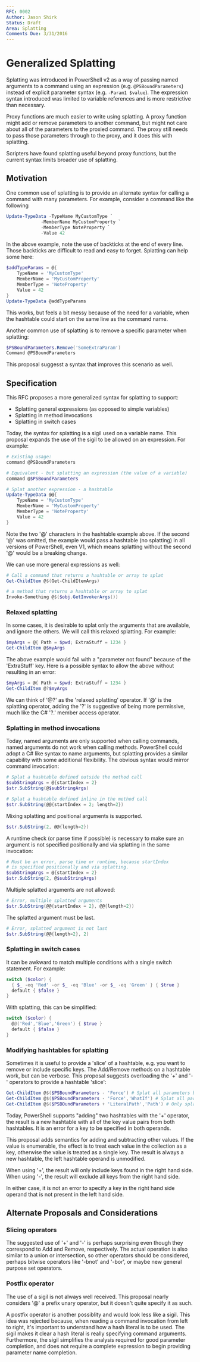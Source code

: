 ```yaml
---
RFC: 0002
Author: Jason Shirk
Status: Draft
Area: Splatting
Comments Due: 3/31/2016
---
```


# Generalized Splatting

Splatting was introduced in PowerShell v2
as a way of passing named arguments to a command
using an expression (e.g. `@PSBoundParameters`)
instead of explicit parameter syntax (e.g. `-Param1 $value`).
The expression syntax introduced was limited
to variable references and is more restrictive than necessary.

Proxy functions are much easier to write using splatting.
A proxy function might add or remove parameters to another command,
but might not care about all of the parameters to the proxied command.
The proxy still needs to pass those parameters through to the proxy,
and it does this with splatting.

Scripters have found splatting useful beyond proxy functions,
but the current syntax limits broader use of splatting.

## Motivation

One common use of splatting is to provide an alternate syntax for calling a command with many parameters.
For example, consider a command like the following

```PowerShell
Update-TypeData -TypeName MyCustomType `
             -MemberName MyCustomProperty `
             -MemberType NoteProperty `
             -Value 42
```

In the above example, note the use of backticks at the end of every line.
Those backticks are difficult to read and easy to forget.
Splatting can help some here:

```PowerShell
$addTypeParams = @{
    TypeName = 'MyCustomType'
    MemberName = 'MyCustomProperty'
    MemberType = 'NoteProperty'
    Value = 42
}
Update-TypeData @addTypeParams 
```

This works, but feels a bit messy because of the need for a variable,
when the hashtable could start on the same line as the command name.

Another common use of splatting is to remove a specific parameter when splatting:

```PowerShell
$PSBoundParameters.Remove('SomeExtraParam')
Command @PSBoundParameters
```  

This proposal suggesst a syntax that improves this scenario as well.

## Specification

This RFC proposes a more generalized syntax for splatting to support:

- Splatting general expressions (as opposed to simple variables)
- Splatting in method invocations
- Splatting in switch cases

Today, the syntax for splatting is a sigil used on a variable name.
This proposal expands the use of the sigil to be allowed on an expression.
For example:

```PowerShell
# Existing usage:
command @PSBoundParameters

# Equivalent - but splatting an expression (the value of a variable) 
command @$PSBoundParameters

# Splat another expression - a hashtable
Update-TypeData @@{
    TypeName = 'MyCustomType'
    MemberName = 'MyCustomProperty'
    MemberType = 'NoteProperty'
    Value = 42
}
```

Note the two '@' characters in the hashtable example above.
If the second '@' was omitted, the example would pass a hashtable (no splatting)
in all versions of PowerShell, even V1, which means splatting without the second '@'
would be a breaking change.

We can use more general expressions as well:

```PowerShell
# Call a command that returns a hashtable or array to splat
Get-ChildItem @$(Get-ChildItemArgs)

# a method that returns a hashtable or array to splat
Invoke-Something @$($obj.GetInvokerArgs())
```

### Relaxed splatting

In some cases, it is desirable to splat only the arguments that are available,
and ignore the others.
We will call this relaxed splatting.
For example:

```PowerShell
$myArgs = @{ Path = $pwd; ExtraStuff = 1234 }
Get-ChildItem @$myArgs
```

The above example would fail with a "parameter not found" because of the 'ExtraStuff' key.
Here is a possible syntax to allow the above without resulting in an error: 

```PowerShell
$myArgs = @{ Path = $pwd; ExtraStuff = 1234 }
Get-ChildItem @?$myArgs
```

We can think of '@?' as the 'relaxed splatting' operator.
If '@' is the splatting operator,
adding the '?' is suggestive of being more permissive,
much like the C# '?.' member access operator.

### Splatting in method invocations

Today, named arguments are only supported when calling commands,
named arguments do not work when calling methods.
PowerShell could adopt a C# like syntax to name arguments,
but splatting provides a similar capability with some additional flexibility.
The obvious syntax would mirror command invocation:

```PowerShell
# Splat a hashtable defined outside the method call
$subStringArgs = @{startIndex = 2}
$str.SubString(@$subStringArgs)

# Splat a hashtable defined inline in the method call
$str.SubString(@@{startIndex = 2; length=2})
```

Mixing splatting and positional arguments is supported.

```PowerShell
$str.SubString(2, @@{length=2})
```

A runtime check (or parse time if possible) is necessary to make sure an argument is not specified positionally
and via splatting in the same invocation:

```PowerShell
# Must be an error, parse time or runtime, because startIndex
# is specified positionally and via splatting.
$subStringArgs = @{startIndex = 2}
$str.SubString(2, @$subStringArgs)
```

Multiple splatted arguments are not allowed:

```PowerShell
# Error, multiple splatted arguments
$str.SubString(@@{startIndex = 2}, @@{length=2})
```

The splatted argument must be last.

```PowerShell
# Error, splatted argument is not last
$str.SubString(@@{length=2}, 2)
```

### Splatting in switch cases

It can be awkward to match multiple conditions with a single switch statement.
For example:

```PowerShell
switch ($color) {
  { $_ -eq 'Red' -or $_ -eq 'Blue' -or $_ -eq 'Green' } { $true }
  default { $false }
}
```

With splatting, this can be simplified:

```PowerShell
switch ($color) {
  @@('Red','Blue','Green') { $true }
  default { $false }
}
```

### Modifying hashtables for splatting

Sometimes it is useful to provide a 'slice' of a hashtable,
e.g. you want to remove or include specific keys.
The Add/Remove methods on a hashtable work, but can be verbose.
This proposal suggests overloading the '+' and '-' operators to provide a hashtable 'slice':

```PowerShell
Get-ChildItem @$($PSBoundParameters - 'Force') # Splat all parameters but 'Force'
Get-ChildItem @$($PSBoundParameters - 'Force','WhatIf') # Splat all parameters but 'Force' and 'WhatIf'
Get-ChildItem @$($PSBOundParameters + 'LiteralPath','Path') # Only splat 'LiteralPath' and 'Path'
```

Today, PowerShell supports "adding" two hashtables with the '+' operator,
the result is a new hashtable with all of the key value pairs from both hashtables.
It is an error for a key to be specified in both operands.

This proposal adds semantics for adding and subtracting other values.
If the value is enumerable, the effect is to treat each value in the collection as a key,
otherwise the value is treated as a single key.
The result is always a new hashtable,
the left hashtable operand is unmodified.

When using '+', the result will only include keys found in the right hand side.
When using '-', the result will exclude all keys from the right hand side.

In either case,
it is not an error to specify a key in the right hand side operand that is not present in the left hand side.  

## Alternate Proposals and Considerations

### Slicing operators

The suggested use of '+' and '-' is perhaps surprising
even though they correspond to Add and Remove, respectively.
The actual operation is also similar to a union or intersection,
so other operators should be considered, perhaps bitwise operators
like '-bnot' and '-bor', or maybe new general purpose set operators. 

### Postfix operator

The use of a sigil is not always well received.
This proposal nearly considers '@' a prefix unary operator,
but it doesn't quite specify it as such.

A postfix operator is another possiblity and would look less like a sigil.
This idea was rejected because, when reading a command invocation from left to right,
it's important to understand how a hash literal is to be used.
The sigil makes it clear a hash literal is really specifying command arguments.
Furthermore, the sigil simplifies the analysis required for good parameter completion,
and does not require a complete expression to begin providing parameter name completion.
